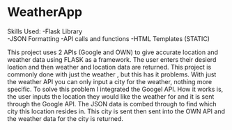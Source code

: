 # WeatherApp
Skills Used:
-Flask Library<br>
-JSON Formatting
-API calls and functions
-HTML Templates (STATIC)

This project uses 2 APIs (Google and OWN) to give accurate location and weather data using FLASK as a framework. The user enters their desierd loation and then weather and location data are returned. 
This project is commonly done with just the weather
, but this has it problems. With just the weather API you can only input a city for the weather, nothing more specific.
To solve this problem I integrated the Googel API. How it works is, the user inputs the location they would like the weather for and it is sent through
the Google API. The JSON data is combed through to find which city this location resides in. This city is sent then sent into the OWN API and the 
weather data for the city is returned.
